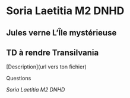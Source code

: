 # Soria Laetitia M2 DNHD 
## Jules verne L’Île mystérieuse
## TD à rendre Transilvania 
[Description](url vers ton fichier)

Questions

_Soria Laetitia M2 DNHD_
